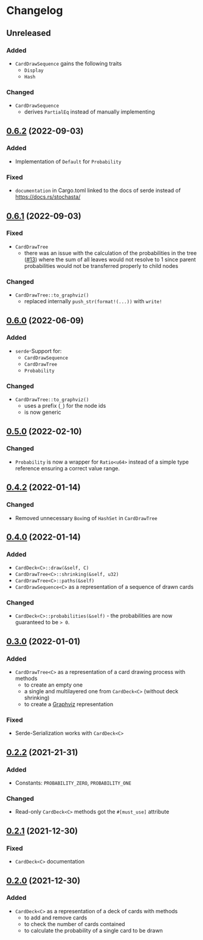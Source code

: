 # Changelog

## Unreleased

### Added

- `CardDrawSequence` gains the following traits
  - `Display`
  - `Hash`

### Changed

- `CardDrawSequence`
  - derives `PartialEq` instead of manually implementing

## [0.6.2] (2022-09-03)

### Added

- Implementation of `Default` for `Probability`

### Fixed

- `documentation` in Cargo.toml linked to the docs of serde instead of <https://docs.rs/stochasta/>

## [0.6.1] (2022-09-03)

### Fixed

- `CardDrawTree`
  - there was an issue with the calculation of the probabilities in the tree ([#13]) where the sum
    of all leaves would not resolve to 1 since parent probabilities would not be transferred
    properly to child nodes

### Changed

- `CardDrawTree::to_graphviz()`
  - replaced internally `push_str(format!(...))` with `write!`

## [0.6.0] (2022-06-09)

### Added

- `serde`-Support for:
  - `CardDrawSequence`
  - `CardDrawTree`
  - `Probability`

### Changed

- `CardDrawTree::to_graphviz()`
  - uses a prefix (`_`) for the node ids
  - is now generic

## [0.5.0] (2022-02-10)

### Changed

- `Probability` is now a wrapper for `Ratio<u64>` instead of a simple type reference
  ensuring a correct value range.

## [0.4.2] (2022-01-14)

### Changed

- Removed unnecessary `Box`ing of `HashSet` in `CardDrawTree`

## [0.4.0] (2022-01-14)

### Added

- `CardDeck<C>::draw(&self, C)`
- `CardDrawTree<C>::shrinking(&self, u32)`
- `CardDrawTree<C>::paths(&self)`
- `CardDrawSequence<C>` as a representation of a sequence of drawn cards

### Changed

- `CardDeck<C>::probabilities(&self)` - the probabilities are now guaranteed to be `> 0`.

## [0.3.0] (2022-01-01)

### Added

- `CardDrawTree<C>` as a representation of a card drawing process with methods
  - to create an empty one
  - a single and multilayered one from `CardDeck<C>` (without deck shrinking)
  - to create a [Graphviz](https://www.graphviz.org/) representation

### Fixed

- Serde-Serialization works with `CardDeck<C>`

## [0.2.2] (2021-21-31)

### Added

- Constants: `PROBABILITY_ZERO`, `PROBABILITY_ONE`

### Changed

- Read-only `CardDeck<C>` methods got the `#[must_use]` attribute

## [0.2.1] (2021-12-30)

### Fixed

- `CardDeck<C>` documentation

## [0.2.0] (2021-12-30)

### Added

- `CardDeck<C>` as a representation of a deck of cards with methods
  - to add and remove cards
  - to check the number of cards contained
  - to calculate the probability of a single card to be drawn

[#13]: https://github.com/leun4m/stochasta/issues/13
[0.6.2]: https://github.com/leun4m/stochasta/releases/tag/v0.6.2
[0.6.1]: https://github.com/leun4m/stochasta/releases/tag/v0.6.1
[0.6.0]: https://github.com/leun4m/stochasta/releases/tag/v0.6.0
[0.5.0]: https://github.com/leun4m/stochasta/releases/tag/v0.5.0
[0.4.2]: https://github.com/leun4m/stochasta/releases/tag/v0.4.2
[0.4.0]: https://github.com/leun4m/stochasta/releases/tag/v0.4.0
[0.3.0]: https://github.com/leun4m/stochasta/releases/tag/v0.3.0
[0.2.2]: https://github.com/leun4m/stochasta/releases/tag/v0.2.2
[0.2.1]: https://github.com/leun4m/stochasta/releases/tag/v0.2.1
[0.2.0]: https://github.com/leun4m/stochasta/releases/tag/v0.2.0
